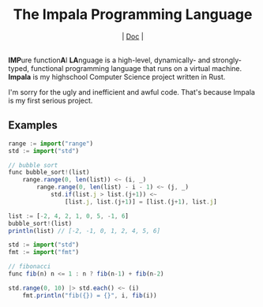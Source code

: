 <div align="center">
    <h1>The Impala Programming Language</h1>
    |
    <a href="https://bichanna.github.io/impala-book/">Doc</a>
    |
</div><br>

<div align="center">
</div>

**IMP**ure function**A**l **LA**nguage is a high-level, dynamically- and strongly-typed, functional programming language that runs on a virtual machine.
**Impala** is my highschool Computer Science project written in Rust.

I'm sorry for the ugly and inefficient and awful code. That's because Impala is my first serious project.

## Examples

```js
range := import("range")
std := import("std")

// bubble sort
func bubble_sort!(list)
    range.range(0, len(list)) <~ (i, _)
        range.range(0, len(list) - i - 1) <~ (j, _)
            std.if(list.j > list.(j+1)) <~ 
                [list.j, list.(j+1)] = [list.(j+1), list.j]

list := [-2, 4, 2, 1, 0, 5, -1, 6]
bubble_sort!(list)
println(list) // [-2, -1, 0, 1, 2, 4, 5, 6]
```

```js
std := import("std")
fmt := import("fmt")

// fibonacci
func fib(n) n <= 1 : n ? fib(n-1) + fib(n-2)

std.range(0, 10) |> std.each() <~ (i)
    fmt.println("fib({}) = {}", i, fib(i))
```
